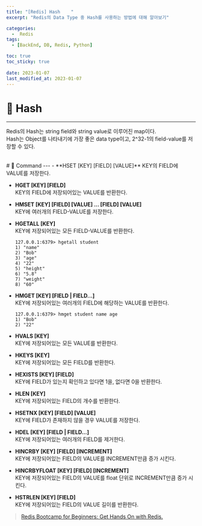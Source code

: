 ```yaml
---
title: "[Redis] Hash    "
excerpt: "Redis의 Data Type 중 Hash를 사용하는 방법에 대해 알아보기"

categories:
  -  Redis
tags:
  - [BackEnd, DB, Redis, Python]

toc: true
toc_sticky: true
 
date: 2023-01-07
last_modified_at: 2023-01-07
---
```


# 🚀 Hash
---
Redis의 Hash는 string field와 string value로 이루어진 map이다.  
Hash는 Object를 나타내기에 가장 좋은 data type이고, 2^32-1의 field-value를 저장할 수 있다.

<br>
# 🚀 Command
---
- **HSET [KEY] [FIELD] [VALUE]**  
  KEY의 FIELD에 VALUE를 저장한다.

- **HGET [KEY] [FIELD]**  
  KEY의 FIELD에 저장되어있는 VALUE를 반환한다.

- **HMSET [KEY] [FIELD] [VALUE] ... [FIELD] [VALUE]**  
  KEY에 여러개의 FIELD-VALUE를 저장한다.

- **HGETALL [KEY]**  
  KEY에 저장되어있는 모든 FIELD-VALUE를 반환한다.  
  ```
  127.0.0.1:6379> hgetall student
  1) "name"
  2) "Bob"
  3) "age"
  4) "22"
  5) "height"
  6) "5.8"
  7) "weight"
  8) "60"
  ```   

- **HMGET [KEY] [FIELD | FIELD...]**  
  KEY에 저장되어있는 여러개의 FIELD에 해당하는 VALUE를 반환한다.
  ```
  127.0.0.1:6379> hmget student name age
  1) "Bob"
  2) "22"
  ``` 

- **HVALS [KEY]**  
  KEY에 저장되어있는 모든 VALUE를 반환한다.

- **HKEYS [KEY]**  
  KEY에 저장되어있는 모든 FIELD를 반환한다.

- **HEXISTS [KEY] [FIELD]**  
  KEY에 FIELD가 있는지 확인하고 있다면 1을, 없다면 0을 반환한다.

- **HLEN [KEY]**  
  KEY에 저장되어있는 FIELD의 개수를 반환한다.

- **HSETNX [KEY] [FIELD] [VALUE]**  
  KEY에 FIELD가 존재하지 않을 경우 VALUE를 저장한다.

- **HDEL [KEY] [FIELD | FIELD...]**  
  KEY에 저장되어있는 여러개의 FIELD를 제거한다.

- **HINCRBY [KEY] [FIELD] [INCREMENT]**  
  KEY에 저장되어있는 FIELD의 VALUE를 INCREMENT만큼 증가 시킨다.

- **HINCRBYFLOAT [KEY] [FIELD] [INCREMENT]**  
  KEY에 저장되어있는 FIELD의 VALUE를 float 단위로 INCREMENT만큼 증가 시킨다.

- **HSTRLEN [KEY] [FIELD]**  
  KEY에 저장되어있는 FIELD의 VALUE 길이를 반환한다.

> [Redis Bootcamp for Beginners: Get Hands On with Redis.](https://www.udemy.com/course/redis-bootcamp-for-beginners/)  